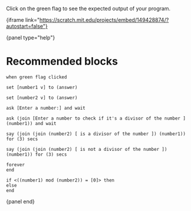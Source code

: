 Click on the green flag to see the expected output of your program.

{iframe link="https://scratch.mit.edu/projects/embed/149428874/?autostart=false"}

{panel type="help"}

# Recommended blocks

<pre><code class="scratch:split:random">when green flag clicked
</code></pre>

<pre><code class="scratch:split:random">set [number1 v] to (answer)

set [number2 v] to (answer)
</code></pre>

<pre><code class="scratch:split:random">ask [Enter a number:] and wait

ask (join [Enter a number to check if it's a divisor of the number ] (number1)) and wait
</code></pre>

<pre><code class="scratch:split:random">say (join (join (number2) [ is a divisor of the number ]) (number1)) for (3) secs

say (join (join (number2) [ is not a divisor of the number ]) (number1)) for (3) secs
</code></pre>

<pre><code class="scratch:split:random">forever
end

if &lt;((number1) mod (number2)) = [0]&gt; then
else
end
</code></pre>

{panel end}